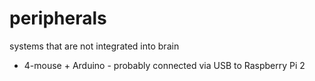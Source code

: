 # peripherals

systems that are not integrated into brain


- 4-mouse + Arduino - probably connected via USB to Raspberry Pi 2
